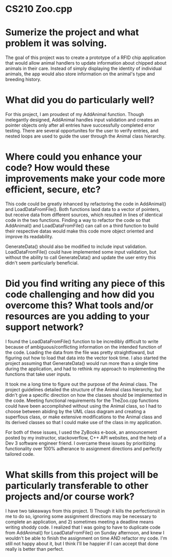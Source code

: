 # CS210 Zoo.cpp

# Sumerize the project and what problem it was solving.

The goal of this project was to create a prototype of a RFID chip application that would allow animal handlers to update information about chipped about animals in their care. Instead of simply displaying the identity of individual animals, the app would also store information on the animal's type and breeding history.

# What did you do particularly well?

For this project, I am proudest of my AddAnimal function. Though inelegantly designed, AddAnimal handles input validation and creates an pointer objects only after all entries have successfully completed error testing. There are several opportunites for the user to verify entries, and nested loops are used to guide the user through the Animal class hierarchy.

# Where could you enhance your code? How would these improvements make your code more efficient, secure, etc?

This code could be greatly inhanced by refactoring the code in AddAnimal() and LoadDataFromFile(). Both functions laod data to a vector of pointers, but receive data from different sources, which resulted in lines of identical code in the two functions. Finding a way to refactor the code so that AddAnimal() and LoadDataFromFile() can call on a third function to build their respective datas would make this code more object oriented and improve its readability. 

GenerateData() should also be modified to include input validation. LoadDataFromFile() could have implemented some input validation, but without the ability to call GenerateData() and update the user entry this didn't seem particularly beneficial.

# Did you find writing any piece of this code challenging and how did you overcome this? What tools and/or resources are you adding to your support network?

I found the LoadDataFromFile() function to be incredibly difficult to write because of ambiguous/conflicting information on the intended function of the code. Loading the data from the file was pretty straightfoward, but figuring out how to load that data into the vector took time. I also started the project assuming that GenerateData() would run more than a single time during the application, and had to rethink my approach to implementing the functions that take user inputs. 

It took me a long time to figure out the purpose of the Animal class. The project guidelines detailed the structure of the Animal class hierarchy, but didn't give a specific direction on how the classes should be implemented in the code. Meeting functional requirements for the TheZoo.cpp functions could have been accomplished without using the Animal class, so I had to choose between abiding by the UML class diagram and creating a superflous class, or make extensive modifications to the Animal class and its derived classes so that I could make use of the class in my application. 

For both of these issues, I used the ZyBooks e-book, an announcement posted by my instructor, stackoverflow, C++ API websites, and the help of a Dev 3 software engineer friend. I overcame these issues by prioritizing functionality over 100% adherance to assignment directions and perfectly tailored code. 

# What skills from this project will be particularly transferable to other projects and/or course work? 

I have two takeaways from this project. 1) Though it kills the perfectionsit in me to do so, ignoring some assignment directions may be necessary to complete an application, and 2) sometimes meeting a deadline means writing shoddy code. I realized that I was going to have to duplicate code from AddAnimal() for LoadDataFromFile() on Sunday afternoon, and knew I wouldn't be able to finish the assignment on time AND refactor my code. I'm still not happy about it, but I think I'll be happier if I can accept that done really is better than perfect. 
